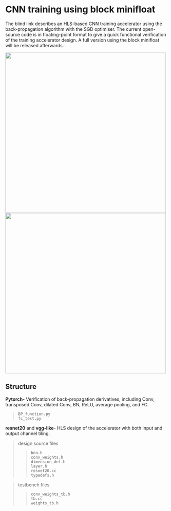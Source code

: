 # CNN training using block minifloat

The blind link describes an HLS-based CNN training accelerator using the back-propagation algorithm with the SGD optimiser. The current open-source code is in floating-point format to give a quick functional verification of the training accelerator design. A full version using the block minifloat will be released afterwards.

<!-- ![resnet20](https://github.com/chuliang007/resnet20_cifar-training/blob/main/resnet20/resnet_hw.png)
![vgg-like](https://github.com/chuliang007/resnet20_cifar-training/blob/main/vgg-like/vgg_hw.png) -->

<img src="https://github.com/chuliang007/resnet20_cifar-training/blob/main/resnet20/resnet_hw.png" width="500px"/>
<img src="https://github.com/chuliang007/resnet20_cifar-training/blob/main/vgg-like/vgg_hw.png" width="500px"/><br/>

## Structure  

**Pytorch**- Verification of back-propagation derivatives, including Conv, transposed Conv, dilated Conv, BN, ReLU, average pooling, and FC.  

> ```BP_function.py``` <br>
> ```fc_test.py``` <br>


**resnet20** and **vgg-like**- HLS design of the accelerator with both input and output channel tiling.

> design source files    
>> ```bnn.h``` <br>
>> ```conv_weights.h``` <br>
>> ```dimension_def.h``` <br> 
>> ```layer.h``` <br>
>> ```resnet20.cc``` <br>
>> ```typedefs.h``` <br>

> testbench files
>> ```conv_weights_tb.h``` <br>
>> ```tb.cc``` <br>
>> ```weights_tb.h``` <br>


